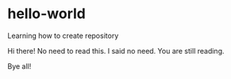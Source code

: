 # hello-world
Learning how to create repository

Hi there!
No need to read this.
I said no need.
You are still reading.

Bye all!
